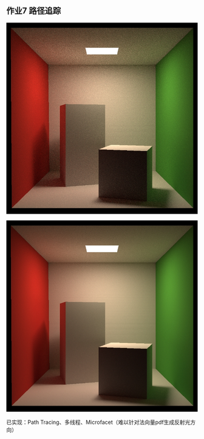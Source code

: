 ## 作业7 路径追踪

![](./images/HW7-SPP128.jpg)

![](./images/HW7-SPP1024.jpg)

已实现：Path Tracing、多线程、Microfacet（难以针对法向量pdf生成反射光方向）
